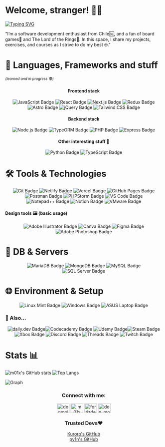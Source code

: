 # Welcome, stranger! 🥷🏾

[![Typing SVG](https://readme-typing-svg.herokuapp.com?font=Arsenal+SC&pause=1000&width=435&lines=Hi+%F0%9F%91%8B%2C+I'm+Moix+aka.+m01x)](https://git.io/typing-svg)

"I’m a software development enthusiast from Chile🆑, and a fan of board games🎲 and The Lord of the Rings💍. In this space, I share my projects, exercises, and courses as I strive to do my best 🤓."

# 📜 Languages, Frameworks and stuff 
<small><i>(learned and in progress 📚)</i></small>

<h4 align="center">Frontend stack</h4>
<p align="center">
  <img src="https://img.shields.io/badge/JavaScript-323330?style=for-the-badge&logo=javascript&logoColor=F7DF1E" alt="JavaScript Badge"/>
  <img src="https://img.shields.io/badge/React-20232A?style=for-the-badge&logo=react&logoColor=61DAFB" alt="React Badge"/>
  <img src="https://img.shields.io/badge/next%20js-000000?style=for-the-badge&logo=nextdotjs&logoColor=white" alt="Next.js Badge"/>
  <img src="https://img.shields.io/badge/Redux-593D88?style=for-the-badge&logo=redux&logoColor=white" alt="Redux Badge"/>
  <img src="https://img.shields.io/badge/Astro-0C1222?style=for-the-badge&logo=astro&logoColor=FDFDFE" alt="Astro Badge"/>
  <img src="https://img.shields.io/badge/jQuery-0769AD?style=for-the-badge&logo=jquery&logoColor=white" alt="jQuery Badge"/>
  <img src="https://img.shields.io/badge/Tailwind_CSS-38B2AC?style=for-the-badge&logo=tailwind-css&logoColor=white" alt="Tailwind CSS Badge"/>
</p>

<h4 align="center">Backend stack</h4>  
<p align="center">
  <img src="https://img.shields.io/badge/Node%20js-339933?style=for-the-badge&logo=nodedotjs&logoColor=white" alt="Node.js Badge"/>
  <img src="https://img.shields.io/badge/typeorm-FE0803?style=for-the-badge&logo=typeorm&logoColor=white" alt="TypeORM Badge"/>
  <img src="https://img.shields.io/badge/PHP-777BB4?style=for-the-badge&logo=php&logoColor=white" alt="PHP Badge"/>
  <img src="https://img.shields.io/badge/Express%20js-000000?style=for-the-badge&logo=express&logoColor=white" alt="Express Badge"/>
</p>

<h4 align="center">Other interesting stuff 👾</h4>
<p align="center">
  <img src="https://img.shields.io/badge/Python-FFD43B?style=for-the-badge&logo=python&logoColor=blue" alt="Python Badge"/>
  <img src="https://img.shields.io/badge/TypeScript-007ACC?style=for-the-badge&logo=typescript&logoColor=white" alt="TypeScript Badge"/>
</p>


 # 🛠️ Tools & Technologies
<p align="center">
  <img src="https://img.shields.io/badge/GIT-E44C30?style=for-the-badge&logo=git&logoColor=white" alt="Git Badge"/>
  <img src="https://img.shields.io/badge/Netlify-00C7B7?style=for-the-badge&logo=netlify&logoColor=white" alt="Netlify Badge"/>
  <img src="https://img.shields.io/badge/Vercel-000000?style=for-the-badge&logo=vercel&logoColor=white" alt="Vercel Badge"/>
  <img src="https://img.shields.io/badge/GitHub%20Pages-222222?style=for-the-badge&logo=GitHub%20Pages&logoColor=white" alt="GitHub Pages Badge"/>  
  <img src="https://img.shields.io/badge/Postman-FF6C37?style=for-the-badge&logo=Postman&logoColor=white" alt="Postman Badge"/>  
  <img src="http://img.shields.io/badge/-PHPStorm-181717?style=for-the-badge&logo=phpstorm&logoColor=white" alt="PHPStorm Badge"/>
  <img src="https://img.shields.io/badge/Visual_Studio_Code-0078D4?style=for-the-badge&logo=visual%20studio%20code&logoColor=white" alt="VS Code Badge"/>
  <img src="https://img.shields.io/badge/Notepad++-90E59A.svg?style=for-the-badge&logo=notepad%2B%2B&logoColor=black" alt="Notepad++ Badge"/>
  <img src="https://img.shields.io/badge/Notion-000000?style=for-the-badge&logo=notion&logoColor=white" alt="Notion Badge"/>
  <img src="https://img.shields.io/badge/VMware-231f20?style=for-the-badge&logo=VMware&logoColor=white" alt="VMware Badge"/>
 </p>

<h4>Design tools 🖼️ (basic usage)</h4>
 <p align="center"><img src="https://img.shields.io/badge/Adobe%20Illustrator-FF9A00?style=for-the-badge&logo=adobe%20illustrator&logoColor=white" alt="Adobe Illustrator Badge"/>
  <img src="https://img.shields.io/badge/Canva-%2300C4CC.svg?&style=for-the-badge&logo=Canva&logoColor=white" alt="Canva Badge"/>
  <img src="https://img.shields.io/badge/Figma-F24E1E?style=for-the-badge&logo=figma&logoColor=white" alt="Figma Badge"/>
  <img src="https://img.shields.io/badge/Adobe%20Photoshop-31A8FF?style=for-the-badge&logo=Adobe%20Photoshop&logoColor=black" alt="Adobe Photoshop Badge"/> </p>


# 💽 DB & Servers
<p align="center"> 
<img src="https://img.shields.io/badge/MariaDB-003545?style=for-the-badge&logo=mariadb&logoColor=white" alt="MariaDB Badge"/>
  <img src="https://img.shields.io/badge/MongoDB-4EA94B?style=for-the-badge&logo=mongodb&logoColor=white" alt="MongoDB Badge"/>
  <img src="https://img.shields.io/badge/MySQL-005C84?style=for-the-badge&logo=mysql&logoColor=white" alt="MySQL Badge"/>
  <img src="https://img.shields.io/badge/Microsoft%20SQL%20Server-CC2927?style=for-the-badge&logo=microsoft%20sql%20server&logoColor=white" alt="SQL Server Badge"/>
</p>

# 🌐 Environment & Setup
<p align="center">
<img src="https://img.shields.io/badge/Linux_Mint-87CF3E?style=for-the-badge&logo=linux-mint&logoColor=white" alt="Linux Mint Badge"/>
  <img src="https://img.shields.io/badge/Windows-0078D6?style=for-the-badge&logo=windows&logoColor=white" alt="Windows Badge"/>
  <img src="https://img.shields.io/badge/asus%20laptop-000000?style=for-the-badge&logo=asus&logoColor=white" alt="ASUS Laptop Badge"/>
  </p>
 </p>

### 👀 Also...
<p align="center">
<img src="https://img.shields.io/badge/daily.dev-CE3DF3?style=for-the-badge&logo=dailydotdev&logoColor=white" alt="daily.dev Badge"/><img src="https://img.shields.io/badge/Codecademy-FFF0E5?style=for-the-badge&logo=codecademy&logoColor=303347" alt="Codecademy Badge"/>
  <img src="https://img.shields.io/badge/Udemy-EC5252?style=for-the-badge&logo=Udemy&logoColor=white" alt="Udemy Badge"/><img src="https://img.shields.io/badge/Steam-000000?style=for-the-badge&logo=steam&logoColor=white" alt="Steam Badge"/>
  <img src="https://img.shields.io/badge/Xbox-107C10?style=for-the-badge&logo=xbox&logoColor=white" alt="Xbox Badge"/>
  <img src="https://img.shields.io/badge/Discord-5865F2?style=for-the-badge&logo=discord&logoColor=white" alt="Discord Badge"/>
  <img src="https://img.shields.io/badge/Threads-000000?style=for-the-badge&logo=Threads&logoColor=white" alt="Threads Badge"/>
<img src="https://img.shields.io/badge/Twitch-9146FF?style=for-the-badge&logo=twitch&logoColor=white" alt="Twitch Badge"/>
 </p>
 
# Stats 📊

![m01x's GitHub stats](https://github-readme-stats.vercel.app/api?username=m01x&theme=radical&show_icons=true)
![Top Langs](https://github-readme-stats.vercel.app/api/top-langs/?username=anuraghazra&layout=compact)

![Graph](https://github-readme-activity-graph.vercel.app/graph?username=m01x&theme=tokyo-night)

<h3 align="center">Connect with me:</h3>
<p align="center">
<a href="https://codepen.io/donmoix" target="blank"><img align="center" src="https://raw.githubusercontent.com/rahuldkjain/github-profile-readme-generator/master/src/images/icons/Social/codepen.svg" alt="donmoix" height="30" width="40" /></a>
<a href="https://dev.to/m01x" target="blank"><img align="center" src="https://raw.githubusercontent.com/rahuldkjain/github-profile-readme-generator/master/src/images/icons/Social/devto.svg" alt="m01x" height="30" width="40" /></a>
<a href="https://linkedin.com/in/fortizdev" target="blank"><img align="center" src="https://raw.githubusercontent.com/rahuldkjain/github-profile-readme-generator/master/src/images/icons/Social/linked-in-alt.svg" alt="fortizdev" height="30" width="40" /></a>
<a href="https://instagram.com/don_moix" target="blank"><img align="center" src="https://raw.githubusercontent.com/rahuldkjain/github-profile-readme-generator/master/src/images/icons/Social/instagram.svg" alt="don_moix" height="30" width="40" /></a>
</p>

<h3 align="center">Trusted Devs♥</h3>
<p align="center">
    <a href="https://github.com/jocbitran" target="_blank" rel="noopener noreferrer">Kuroro's GitHub</a></br>
    <a href="https://github.com/pv1n" target="_blank" rel="noopener noreferrer">pv1n's GitHub</a>
</p>



